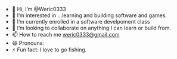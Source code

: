 - 👋 Hi, I’m @Weric0333
- 👀 I’m interested in ...learning and building software and games.
- 🌱 I’m currently enrolled in a software develpoment class
- 💞️ I’m looking to collaborate on anything I can learn or build from.
- 📫 How to reach me weric0333@gmail.com 
- 😄 Pronouns: 
- ⚡ Fun fact: I love to go fishing.

<!---
Weric0333/Weric0333 is a ✨ special ✨ repository because its `README.md` (this file) appears on your GitHub profile.
You can click the Preview link to take a look at your changes.
--->
